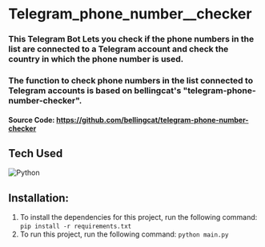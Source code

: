 # Telegram_phone_number__checker
### This Telegram Bot Lets you check if the phone numbers in the list are connected to a Telegram account and check the country in which the phone number is used.
### The function to check phone numbers in the list connected to Telegram accounts is based on bellingcat's "telegram-phone-number-checker".
#### Source Code: https://github.com/bellingcat/telegram-phone-number-checker


## Tech Used
![Python](https://img.shields.io/badge/python-3670A0?style=for-the-badge&logo=python&logoColor=ffdd54)


## Installation:
1. To install the dependencies for this project, run the following command: `pip install -r requirements.txt`
2. To run this project, run the following command: `python main.py`
